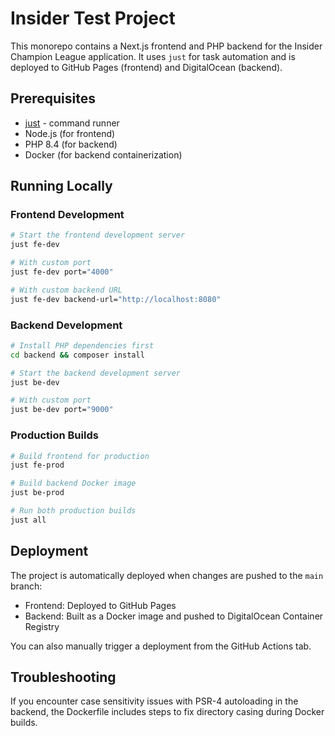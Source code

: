 # Insider Test Project

This monorepo contains a Next.js frontend and PHP backend for the Insider Champion League application. It uses `just` for task automation and is deployed to GitHub Pages (frontend) and DigitalOcean (backend).

## Prerequisites

- [just](https://github.com/casey/just) - command runner
- Node.js (for frontend)
- PHP 8.4 (for backend)
- Docker (for backend containerization)

## Running Locally

### Frontend Development

```bash
# Start the frontend development server
just fe-dev

# With custom port
just fe-dev port="4000"

# With custom backend URL
just fe-dev backend-url="http://localhost:8080"
```

### Backend Development

```bash
# Install PHP dependencies first
cd backend && composer install

# Start the backend development server
just be-dev

# With custom port
just be-dev port="9000"
```

### Production Builds

```bash
# Build frontend for production
just fe-prod

# Build backend Docker image
just be-prod

# Run both production builds
just all
```

## Deployment

The project is automatically deployed when changes are pushed to the `main` branch:

- Frontend: Deployed to GitHub Pages
- Backend: Built as a Docker image and pushed to DigitalOcean Container Registry

You can also manually trigger a deployment from the GitHub Actions tab.

## Troubleshooting

If you encounter case sensitivity issues with PSR-4 autoloading in the backend, the Dockerfile includes steps to fix directory casing during Docker builds.

